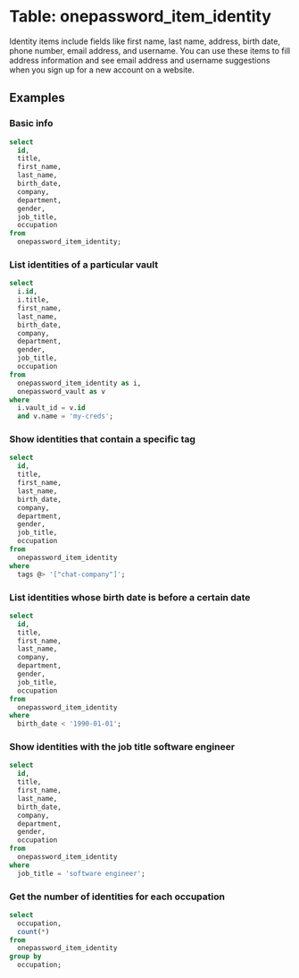 # Table: onepassword_item_identity

Identity items include fields like first name, last name, address, birth date, phone number, email address, and username. You can use these items to fill address information and see email address and username suggestions when you sign up for a new account on a website.

## Examples

### Basic info

```sql
select
  id,
  title,
  first_name,
  last_name,
  birth_date,
  company,
  department,
  gender,
  job_title,
  occupation
from
  onepassword_item_identity;
```

### List identities of a particular vault

```sql
select
  i.id,
  i.title,
  first_name,
  last_name,
  birth_date,
  company,
  department,
  gender,
  job_title,
  occupation
from
  onepassword_item_identity as i,
  onepassword_vault as v
where
  i.vault_id = v.id
  and v.name = 'my-creds';
```

### Show identities that contain a specific tag

```sql
select
  id,
  title,
  first_name,
  last_name,
  birth_date,
  company,
  department,
  gender,
  job_title,
  occupation
from
  onepassword_item_identity
where
  tags @> '["chat-company"]';
```

### List identities whose birth date is before a certain date

```sql
select
  id,
  title,
  first_name,
  last_name,
  company,
  department,
  gender,
  job_title,
  occupation
from
  onepassword_item_identity
where
  birth_date < '1990-01-01';
```

### Show identities with the job title software engineer

```sql
select
  id,
  title,
  first_name,
  last_name,
  birth_date,
  company,
  department,
  gender,
  occupation
from
  onepassword_item_identity
where
  job_title = 'software engineer';
```

### Get the number of identities for each occupation

```sql
select
  occupation,
  count(*)
from
  onepassword_item_identity
group by
  occupation;
```
